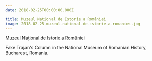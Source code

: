 ```yaml
---
date: 2018-02-25T00:00:00.000Z

title: Muzeul Național de Istorie a României
image: 2018-02-25-muzeul-national-de-istorie-a-romaniei.jpg
---
```


[Muzeul Național de Istorie a României](http://mnir.ro)

Fake Trajan's Column in the National Museum of Romanian History, Bucharest, Romania.
